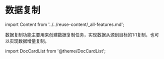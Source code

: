 # 数据复制
import Content from '../../reuse-content/_all-features.md';

<Content />

数据复制功能主要用来创建数据复制任务，实现数据从源到目标的1:1复制，也可以实现数据增量复制。

import DocCardList from '@theme/DocCardList';

<DocCardList />